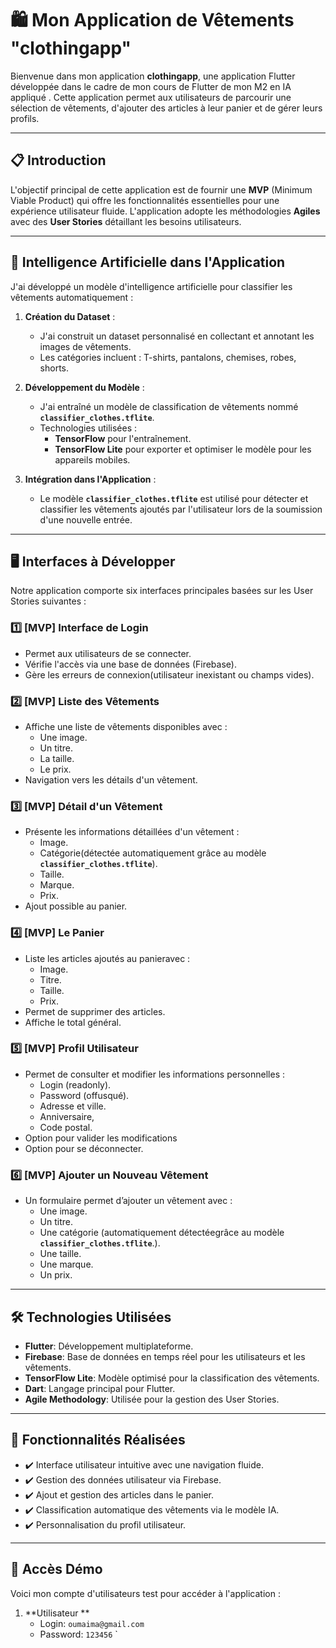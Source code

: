 # 🛍️ Mon Application de Vêtements "clothingapp"

Bienvenue dans mon application **clothingapp**, une application Flutter développée dans le cadre de mon cours de Flutter de mon M2 en IA appliqué . Cette application permet aux utilisateurs de parcourir une sélection de vêtements, d'ajouter des articles à leur panier et de gérer leurs profils.

---

## 📋 Introduction

L'objectif principal de cette application est de fournir une **MVP** (Minimum Viable Product) qui offre les fonctionnalités essentielles pour une expérience utilisateur fluide. L'application adopte les méthodologies **Agiles** avec des **User Stories** détaillant les besoins utilisateurs.

---
## 🧠 Intelligence Artificielle dans l'Application

J'ai développé un modèle d'intelligence artificielle pour classifier les vêtements automatiquement :

1. **Création du Dataset** :  
   - J'ai construit un dataset personnalisé en collectant et annotant les images de vêtements.
   - Les catégories incluent : T-shirts, pantalons, chemises, robes, shorts.

2. **Développement du Modèle** :  
   - J'ai entraîné un modèle de classification de vêtements nommé **`classifier_clothes.tflite`**.
   - Technologies utilisées :
     - **TensorFlow** pour l'entraînement.
     - **TensorFlow Lite** pour exporter et optimiser le modèle pour les appareils mobiles.

3. **Intégration dans l'Application** :  
   - Le modèle **`classifier_clothes.tflite`** est utilisé pour détecter et classifier les vêtements ajoutés par l'utilisateur lors de la soumission d'une nouvelle entrée.


---

## 🖥️ Interfaces à Développer

Notre application comporte six interfaces principales basées sur les User Stories suivantes :

### 1️⃣ [MVP] Interface de Login
- Permet aux utilisateurs de se connecter.
- Vérifie l'accès via une base de données (Firebase).
- Gère les erreurs de connexion(utilisateur inexistant ou champs vides).

### 2️⃣ [MVP] Liste des Vêtements
- Affiche une liste de vêtements disponibles avec :
  - Une image.
  - Un titre.
  - La taille.
  - Le prix.
- Navigation vers les détails d'un vêtement.

### 3️⃣ [MVP] Détail d'un Vêtement
- Présente les informations détaillées d'un vêtement :
  - Image.
  - Catégorie(détectée automatiquement grâce au modèle **`classifier_clothes.tflite`**).
  - Taille.
  - Marque.
  - Prix.
- Ajout possible au panier.

### 4️⃣ [MVP] Le Panier
- Liste les articles ajoutés au panieravec :
  - Image.
  - Titre.
  - Taille.
  - Prix.
- Permet de supprimer des articles.
- Affiche le total général.

### 5️⃣ [MVP] Profil Utilisateur
- Permet de consulter et modifier les informations personnelles :
  - Login (readonly).
  - Password (offusqué).
  - Adresse et ville.
  - Anniversaire,
  - Code postal.
- Option pour valider les modifications
- Option pour se déconnecter.


### 6️⃣ [MVP] Ajouter un Nouveau Vêtement
- Un formulaire permet d’ajouter un vêtement avec :
  - Une image.
  - Un titre.
  - Une catégorie (automatiquement détectéegrâce au modèle **`classifier_clothes.tflite`**.).
  - Une taille.
  - Une marque.
  - Un prix.

---

## 🛠️ Technologies Utilisées

- **Flutter**: Développement multiplateforme.
- **Firebase**: Base de données en temps réel pour les utilisateurs et les vêtements.
- **TensorFlow Lite**: Modèle optimisé pour la classification des vêtements.
- **Dart**: Langage principal pour Flutter.
- **Agile Methodology**: Utilisée pour la gestion des User Stories.

---

## 🌟 Fonctionnalités Réalisées

- ✔️ Interface utilisateur intuitive avec une navigation fluide.
- ✔️ Gestion des données utilisateur via Firebase.
- ✔️ Ajout et gestion des articles dans le panier.
- ✔️ Classification automatique des vêtements via le modèle IA.
- ✔️ Personnalisation du profil utilisateur.

---

## 👥 Accès Démo

Voici mon compte d'utilisateurs test pour accéder à l'application :

1. **Utilisateur **  
   - Login: `oumaima@gmail.com`  
   - Password: `123456`
`



